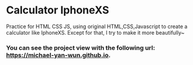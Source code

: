 # Calculator IphoneXS
Practice for HTML CSS JS, using original HTML,CSS,Javascript to create a calculator like IphoneXS.
Except for that, I try to make it more beautifully~
### You can see the project view with the following url: https://michael-yan-wun.github.io.
